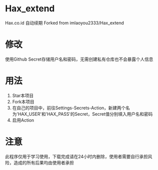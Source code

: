 # Hax_extend
Hax.co.id 自动续期
Forked from imlaoyou2333/Hax_extend

# 修改
使用Github Secret存储用户名和密码，无需创建私有仓库也不会暴露个人信息

# 用法
1. Star本项目
2. Fork本项目
3. 在自己的项目中，前往Settings-Secrets-Action，新建两个名为'HAX_USER'和'HAX_PASS'的Secret，Secret值分别填入用户名和密码
4. 启用Action

# 注意
此程序仅用于学习使用，下载完成请在24小时内删除，使用者需要自行承担风险，造成的所有后果均由使用者承担
